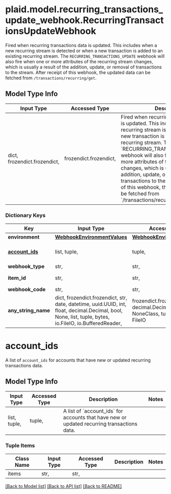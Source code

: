 # plaid.model.recurring_transactions_update_webhook.RecurringTransactionsUpdateWebhook

Fired when recurring transactions data is updated. This includes when a new recurring stream is detected or when a new transaction is added to an existing recurring stream. The `RECURRING_TRANSACTIONS_UPDATE` webhook will also fire when one or more attributes of the recurring stream changes, which is usually a result of the addition, update, or removal of transactions to the stream.  After receipt of this webhook, the updated data can be fetched from `/transactions/recurring/get`.

## Model Type Info
Input Type | Accessed Type | Description | Notes
------------ | ------------- | ------------- | -------------
dict, frozendict.frozendict,  | frozendict.frozendict,  | Fired when recurring transactions data is updated. This includes when a new recurring stream is detected or when a new transaction is added to an existing recurring stream. The &#x60;RECURRING_TRANSACTIONS_UPDATE&#x60; webhook will also fire when one or more attributes of the recurring stream changes, which is usually a result of the addition, update, or removal of transactions to the stream.  After receipt of this webhook, the updated data can be fetched from &#x60;/transactions/recurring/get&#x60;. | 

### Dictionary Keys
Key | Input Type | Accessed Type | Description | Notes
------------ | ------------- | ------------- | ------------- | -------------
**environment** | [**WebhookEnvironmentValues**](WebhookEnvironmentValues.md) | [**WebhookEnvironmentValues**](WebhookEnvironmentValues.md) |  | 
**[account_ids](#account_ids)** | list, tuple,  | tuple,  | A list of &#x60;account_ids&#x60; for accounts that have new or updated recurring transactions data. | 
**webhook_type** | str,  | str,  | &#x60;TRANSACTIONS&#x60; | 
**item_id** | str,  | str,  | The &#x60;item_id&#x60; of the Item associated with this webhook, warning, or error | 
**webhook_code** | str,  | str,  | &#x60;RECURRING_TRANSACTIONS_UPDATE&#x60; | 
**any_string_name** | dict, frozendict.frozendict, str, date, datetime, uuid.UUID, int, float, decimal.Decimal, bool, None, list, tuple, bytes, io.FileIO, io.BufferedReader,  | frozendict.frozendict, str, decimal.Decimal, BoolClass, NoneClass, tuple, bytes, FileIO | any string name can be used but the value must be the correct type | [optional]

# account_ids

A list of `account_ids` for accounts that have new or updated recurring transactions data.

## Model Type Info
Input Type | Accessed Type | Description | Notes
------------ | ------------- | ------------- | -------------
list, tuple,  | tuple,  | A list of &#x60;account_ids&#x60; for accounts that have new or updated recurring transactions data. | 

### Tuple Items
Class Name | Input Type | Accessed Type | Description | Notes
------------- | ------------- | ------------- | ------------- | -------------
items | str,  | str,  |  | 

[[Back to Model list]](../../README.md#documentation-for-models) [[Back to API list]](../../README.md#documentation-for-api-endpoints) [[Back to README]](../../README.md)

